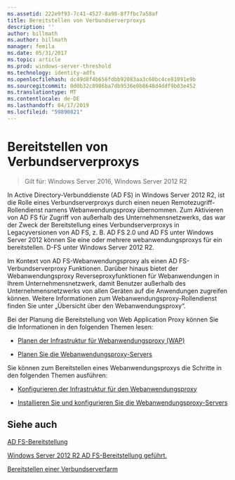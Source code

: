 ```yaml
---
ms.assetid: 222e9f93-7c41-4527-8a98-8f7fbc7a58af
title: Bereitstellen von Verbundserverproxys
description: ''
author: billmath
ms.author: billmath
manager: femila
ms.date: 05/31/2017
ms.topic: article
ms.prod: windows-server-threshold
ms.technology: identity-adfs
ms.openlocfilehash: dc49d8f4b656fdbb92083aa3c60bc4ce81091e9b
ms.sourcegitcommit: 0d0b32c8986ba7db9536e0b8648d4ddf9b03e452
ms.translationtype: MT
ms.contentlocale: de-DE
ms.lasthandoff: 04/17/2019
ms.locfileid: "59890821"
---
```

# <a name="deploying-federation-server-proxies"></a>Bereitstellen von Verbundserverproxys

>Gilt für: Windows Server 2016, Windows Server 2012 R2

In Active Directory-Verbunddienste \(AD FS\) in Windows Server 2012 R2, ist die Rolle eines Verbundserverproxys durch einen neuen Remotezugriff-Rollendienst namens Webanwendungsproxy übernommen. Zum Aktivieren von AD FS für Zugriff von außerhalb des Unternehmensnetzwerks, das war der Zweck der Bereitstellung eines Verbundserverproxys in Legacyversionen von AD FS, z. B. AD FS 2.0 und AD FS unter Windows Server 2012 können Sie eine oder mehrere webanwendungsproxys für ein bereitstellen. D-FS unter Windows Server 2012 R2.  
  
Im Kontext von AD FS-Webanwendungsproxy als einen AD FS-Verbundserverproxy Funktionen. Darüber hinaus bietet der Webanwendungsproxy Reverseproxyfunktionen für Webanwendungen in Ihrem Unternehmensnetzwerk, damit Benutzer außerhalb des Unternehmensnetzwerks von allen Geräten auf die Anwendungen zugreifen können. Weitere Informationen zum Webanwendungsproxy-Rollendienst finden Sie unter „Übersicht über den Webanwendungsproxy“.  
  
Bei der Planung die Bereitstellung von Web Application Proxy können Sie die Informationen in den folgenden Themen lesen:  
  
-   [Planen der Infrastruktur für Webanwendungsproxy (WAP)](https://technet.microsoft.com/library/dn383648.aspx)  
  
-   [Planen Sie die Webanwendungsproxy-Servers](https://technet.microsoft.com/library/dn383647.aspx)  
  
Sie können zum Bereitstellen eines Webanwendungsproxys die Schritte in den folgenden Themen ausführen:  
  
-   [Konfigurieren der Infrastruktur für den Webanwendungsproxy](https://technet.microsoft.com/library/dn383644.aspx)  
  
-   [Installieren Sie und konfigurieren Sie die Webanwendungsproxy-Servers](https://technet.microsoft.com/library/dn383662.aspx)  
  
 
## <a name="see-also"></a>Siehe auch 

[AD FS-Bereitstellung](../../ad-fs/AD-FS-Deployment.md)  

[Windows Server 2012 R2 AD FS-Bereitstellung geführt.](../../ad-fs/deployment/Windows-Server-2012-R2-AD-FS-Deployment-Guide.md)  
 
[Bereitstellen einer Verbundserverfarm](../../ad-fs/deployment/Deploying-a-Federation-Server-Farm.md)  
  

